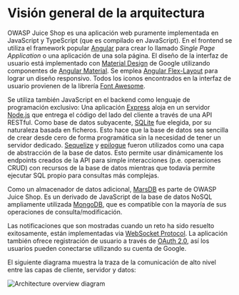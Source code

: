 # Visión general de la arquitectura

OWASP Juice Shop es una aplicación web puramente implementada
en JavaScript y TypeScript (que es compilado en JavaScript). En el
frontend se utiliza el framework popular [Angular](https://angular.io/)
para crear lo llamado _Single Page Application_ o una aplicación de una 
sola página. El diseño de la interfaz de usuario está implementado con 
[Material Design](https://material.io/) de Google utilizando componentes 
de [Angular Material](https://material.angular.io/). Se emplea 
[Angular Flex-Layout](https://github.com/angular/flex-layout)
para lograr un diseño responsivo. Todos los iconos encontrados en la 
interfaz de usuario provienen de la librería [Font Awesome](https://fontawesome.com).

Se utiliza también JavaScript en el backend como lenguaje de programación
exclusivo: Una aplicación [Express](http://expressjs.com) aloja en un 
servidor [Node.js](https://nodejs.org) que entrega el código del lado 
del cliente a través de una API RESTful. Como base de datos subyacente,
[SQLite](https://www.sqlite.org) fue elegida, por su naturaleza basada
en ficheros. Esto hace que la base de datos sea sencilla de crear desde
cero de forma programática sin la necesidad de tener un servidor dedicado.
[Sequelize](http://docs.sequelizejs.com) y
[epilogue](https://github.com/dchester/epilogue) fueron utilizados como
una capa de abstracción de la base de datos. Esto permite usar dinámicamente
los endpoints creados de la API para simple interacciones (p.e. operaciones 
CRUD) con recursos de la base de datos mientras que todavía permite ejecutar
SQL propio para consultas más complejas.

Como un almacenador de datos adicional, [MarsDB](https://github.com/c58/marsdb)
es parte de OWASP Juice Shop. Es un derivado de JavaScript de la base de
datos NoSQL ampliamente utilizada [MongoDB](https://www.mongodb.com), que
es compatible con la mayoría de sus operaciones de consulta/modificación.

Las notificaciones que son mostradas cuando un reto ha sido resuelto 
exitosamente, están implementadas via 
[WebSocket Protocol](https://tools.ietf.org/html/rfc6455).
La aplicación también ofrece registración de usuario a través de 
[OAuth 2.0](https://oauth.net/2/), así los usuarios pueden conectarse
utilizando su cuenta de Google.

El siguiente diagrama muestra la traza de la comunicación de alto 
nivel entre las capas de cliente, servidor y datos:

![Architecture overview diagram](https://raw.githubusercontent.com/bkimminich/pwning-juice-shop/master/introduction/img/architecture-diagram.png)

